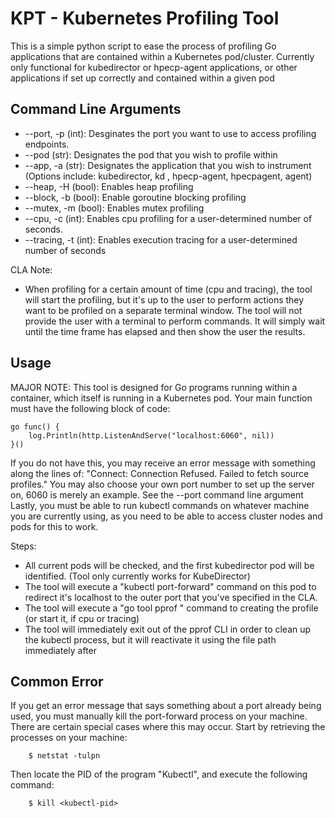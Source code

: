 # KPT - Kubernetes Profiling Tool

This is a simple python script to ease the process of profiling Go applications that are contained within a Kubernetes pod/cluster. Currently only functional for kubedirector or hpecp-agent applications, or other applications if set up correctly and contained within a given pod

## Command Line Arguments
- --port, -p (int): Desginates the port you want to use to access profiling endpoints. 
- --pod (str): Designates the pod that you wish to profile within
- --app, -a (str): Designates the application that you wish to instrument (Options include: kubedirector, kd , hpecp-agent, hpecpagent, agent)
- --heap, -H (bool): Enables heap profiling
- --block, -b (bool): Enable goroutine blocking profiling
- --mutex, -m (bool): Enables mutex profiling
- --cpu, -c (int): Enables cpu profiling for a user-determined number of seconds.
- --tracing, -t (int): Enables execution tracing for a user-determined number of seconds

CLA Note:
- When profiling for a certain amount of time (cpu and tracing), the tool will start the profiling, but it's up to the user to perform actions they want to be profiled on a separate terminal window. The tool will not provide the user with a terminal to perform commands. It will simply wait until the time frame has elapsed and then show the user the results.

## Usage
 MAJOR NOTE: This tool is designed for Go programs running within a container, which itself is running in a Kubernetes pod. Your main function must have the following block of code:
```
go func() {
	log.Println(http.ListenAndServe("localhost:6060", nil))
}()
```

If you do not have this, you may receive an error message with something along the lines of: "Connect: Connection Refused. Failed to fetch source profiles."
You may also choose your own port number to set up the server on, 6060 is merely an example. See the --port command line argument
Lastly, you must be able to run kubectl commands on whatever machine you are currently using, as you need to be able to access cluster nodes and pods for this to work. 

Steps:
- All current pods will be checked, and the first kubedirector pod will be identified. (Tool only currently works for KubeDirector)
- The tool will execute a "kubectl port-forward" command on this pod to redirect it's localhost to the outer port that you've specified in the CLA. 
- The tool will execute a "go tool pprof <profile-endpoint>" command to creating the profile (or start it, if cpu or tracing) 
- The tool will immediately exit out of the pprof CLI in order to clean up the kubectl process, but it will reactivate it using the file path immediately after

## Common Error
If you get an error message that says something about a port already being used, you must manually kill the port-forward process on your machine. There are certain special cases where this may occur. Start by retrieving the processes on your machine:
```
    $ netstat -tulpn
```
Then locate the PID of the program "Kubectl", and execute the following command:
```
    $ kill <kubectl-pid>
```
